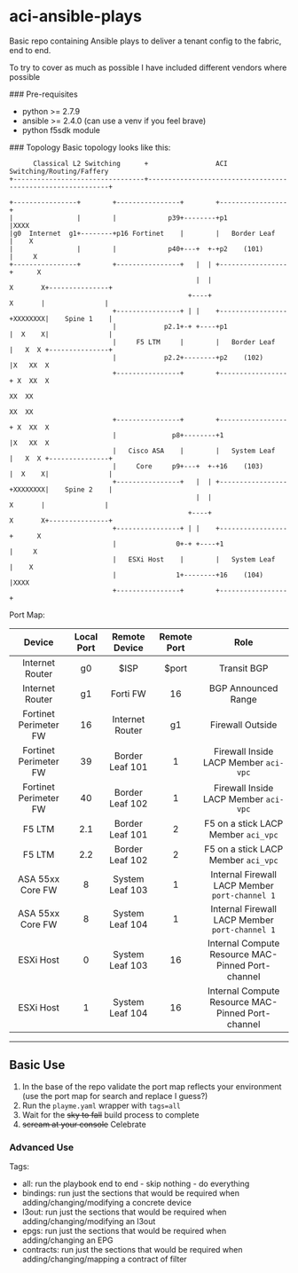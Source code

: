 # aci-ansible-plays
Basic repo containing Ansible plays to deliver a tenant config to the fabric, end to end.

To try to cover as much as possible I have included different vendors where possible

### Pre-requisites
- python >= 2.7.9
- ansible >= 2.4.0 (can use a venv if you feel brave)
- python f5sdk module

### Topology
Basic topology looks like this: 
```text
      Classical L2 Switching      +                 ACI Switching/Routing/Faffery
+---------------------------------+------------------------------------------------------------+

+----------------+        +----------------+        +-----------------+
|                |        |             p39+--------+p1               |XXXX
|g0  Internet  g1+--------+p16 Fortinet    |        |   Border Leaf   |    X
|                |        |             p40+---+  +-+p2    (101)      |     X
+----------------+        +----------------+   |  | +-----------------+      X
                                               |  |                   X       X+---------------+
                                             +----+                    X       |               |
                          +----------------+ | |    +-----------------+XXXXXXXX|    Spine 1    |
                          |            p2.1+-+ +----+p1               |  X    X|               |
                          |     F5 LTM     |        |   Border Leaf   |   X  X +---------------+
                          |            p2.2+--------+p2    (102)      |X   XX  X
                          +----------------+        +-----------------+ X  XX  X
                                                                         XX  XX
                                                                         XX  XX
                          +----------------+        +-----------------+ X  XX  X
                          |              p8+--------+1                |X   XX  X
                          |   Cisco ASA    |        |   System Leaf   |   X  X +---------------+
                          |     Core     p9+---+  +-+16    (103)      |  X    X|               |
                          +----------------+   |  | +-----------------+XXXXXXXX|    Spine 2    |
                                               |  |                    X       |               |
                                             +----+                   X       X+---------------+
                          +----------------+ | |    +-----------------+      X
                          |               0+-+ +----+1                |     X
                          |   ESXi Host    |        |   System Leaf   |    X
                          |               1+--------+16    (104)      |XXXX
                          +----------------+        +-----------------+
```
Port Map:

| Device                | Local Port | Remote Device  | Remote Port|  Role                                             |
| :-------------------: | :---------:| :------------: | :--------: | :-----------------------------------------------: | 
| Internet Router       | g0        | $ISP            | $port      | Transit BGP                                       |
| Internet Router       | g1        | Forti FW        | 16         | BGP Announced Range                               |
| Fortinet Perimeter FW | 16        | Internet Router | g1         | Firewall Outside                                  |
| Fortinet Perimeter FW | 39        | Border Leaf 101 | 1          | Firewall Inside LACP Member `aci-vpc`             |
| Fortinet Perimeter FW | 40        | Border Leaf 102 | 1          | Firewall Inside LACP Member `aci-vpc`             |
| F5 LTM                | 2.1       | Border Leaf 101 | 2          | F5 on a stick LACP Member `aci_vpc`               |
| F5 LTM                | 2.2       | Border Leaf 102 | 2          | F5 on a stick LACP Member `aci_vpc`               |
| ASA 55xx Core FW      | 8         | System Leaf 103 | 1          | Internal Firewall LACP Member `port-channel 1`    |
| ASA 55xx Core FW      | 8         | System Leaf 104 | 1          | Internal Firewall LACP Member `port-channel 1`    |
| ESXi Host             | 0         | System Leaf 103 | 16         | Internal Compute Resource MAC-Pinned Port-channel | 
| ESXi Host             | 1         | System Leaf 104 | 16         | Internal Compute Resource MAC-Pinned Port-channel |

---
## Basic Use
1) In the base of the repo validate the port map reflects your environment (use the port map for search and replace I guess?)
2) Run the `playme.yaml` wrapper with `tags=all`
3) Wait for the ~~sky to fall~~ build process to complete
4) ~~scream at your console~~ Celebrate

### Advanced Use
Tags:
- all: run the playbook end to end - skip nothing - do everything
- bindings: run just the sections that would be required when adding/changing/modifying a concrete device
- l3out: run just the sections that would be required when adding/changing/modifying an l3out
- epgs: run just the sections that would be required when adding/changing an EPG
- contracts: run just the sections that would be required when adding/changing/mapping a contract of filter

